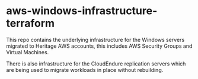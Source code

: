 # aws-windows-infrastructure-terraform
This repo contains the underlying infrastructure for the Windows servers migrated to Heritage AWS accounts, this includes AWS Security Groups and Virtual Machines.

There is also infrastructure for the CloudEndure replication servers which are being used to migrate workloads in place without rebuilding.

